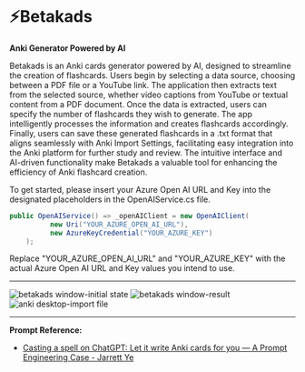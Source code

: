 # ⚡Betakads
**Anki Generator Powered by AI**

Betakads is an Anki cards generator powered by AI, designed to streamline the creation of flashcards. Users begin by selecting a data source, choosing between a PDF file or a YouTube link. The application then extracts text from the selected source, whether video captions from YouTube or textual content from a PDF document. Once the data is extracted, users can specify the number of flashcards they wish to generate. The app intelligently processes the information and creates flashcards accordingly. Finally, users can save these generated flashcards in a .txt format that aligns seamlessly with Anki Import Settings, facilitating easy integration into the Anki platform for further study and review. The intuitive interface and AI-driven functionality make Betakads a valuable tool for enhancing the efficiency of Anki flashcard creation.

To get started, please insert your Azure Open AI URL and Key into the designated placeholders in the OpenAIService.cs file.
```csharp
public OpenAIService() => _openAIClient = new OpenAIClient(
          new Uri("YOUR_AZURE_OPEN_AI_URL"),
          new AzureKeyCredential("YOUR_AZURE_KEY")
    );
```
Replace "YOUR_AZURE_OPEN_AI_URL" and "YOUR_AZURE_KEY" with the actual Azure Open AI URL and Key values you intend to use.

***
![betakads window-initial state](https://github.com/ZadokJoshua/betakads-avalonia-app/assets/65626254/bbf72f85-4edb-44c7-ae9b-1923d034d0d9)
![betakads window-result](https://github.com/ZadokJoshua/betakads-avalonia-app/assets/65626254/04d14eab-dfa7-4631-81bc-f394f8a45fcb)
![anki desktop-import file](https://github.com/ZadokJoshua/betakads-avalonia-app/assets/65626254/fdca2834-ecbf-4e60-83ef-52f5eed40dd8)
***
**Prompt Reference:**
- [Casting a spell on ChatGPT: Let it write Anki cards for you — A Prompt Engineering Case - Jarrett Ye](https://medium.com/@JarrettYe/casting-a-spell-on-chatgpt-let-it-write-anki-cards-for-you-a-prompt-engineering-case-fd7d577b9d94)
